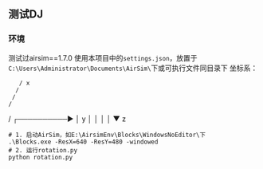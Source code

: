 ## 测试DJ

### 环境
测试过airsim==1.7.0
使用本项目中的`settings.json`，放置于`C:\Users\Administrator\Documents\AirSim\`下或可执行文件同目录下
坐标系：

       / x
      /
     /
    /
   /
  ┌──────────►
  │          y
  │
  │
  │
  │
  ▼ z

```
# 1. 启动AirSim，如E:\AirsimEnv\Blocks\WindowsNoEditor\下
.\Blocks.exe -ResX=640 -ResY=480 -windowed
# 2. 运行rotation.py
python rotation.py
```

